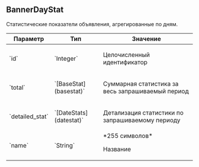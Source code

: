 
## BannerDayStat

Статистические показатели объявления, агрегированные по дням.

<table>
    <thead>
        <tr><th>Параметр</th><th>Тип</th><th>Значение</th></tr>
    </thead>
    <tbody>
        <tr>
            <td>`id`</td>
            <td>`Integer`</td>
            <td><p>Целочисленный идентификатор</p></td>
        </tr><tr>
            <td>`total`</td>
            <td>`[BaseStat](basestat)`</td>
            <td><p>Суммарная статистика за весь запрашиваемый период</p></td>
        </tr><tr>
            <td>`detailed_stat`</td>
            <td>`[DateStats](datestat)`</td>
            <td><p>Детализация статистики по запрашиваемому периоду</p></td>
        </tr><tr>
            <td>`name`</td>
            <td>`String`</td>
            <td>*255 символов*
<p>Название</p></td>
        </tr>
    </tbody>
</table>
